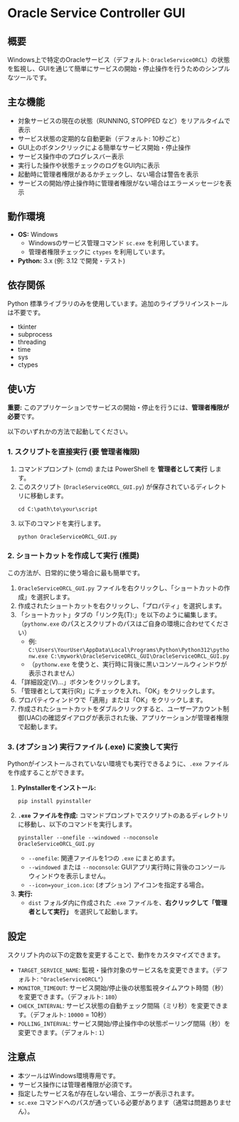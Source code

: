 # Oracle Service Controller GUI

## 概要

Windows上で特定のOracleサービス（デフォルト: `OracleServiceORCL`）の状態を監視し、GUIを通じて簡単にサービスの開始・停止操作を行うためのシンプルなツールです。

## 主な機能

* 対象サービスの現在の状態（RUNNING, STOPPED など）をリアルタイムで表示
* サービス状態の定期的な自動更新（デフォルト: 10秒ごと）
* GUI上のボタンクリックによる簡単なサービス開始・停止操作
* サービス操作中のプログレスバー表示
* 実行した操作や状態チェックのログをGUI内に表示
* 起動時に管理者権限があるかチェックし、ない場合は警告を表示
* サービスの開始/停止操作時に管理者権限がない場合はエラーメッセージを表示

## 動作環境

* **OS:** Windows
    * Windowsのサービス管理コマンド `sc.exe` を利用しています。
    * 管理者権限チェックに `ctypes` を利用しています。
* **Python:** 3.x (例: 3.12 で開発・テスト)

## 依存関係

Python 標準ライブラリのみを使用しています。追加のライブラリインストールは不要です。

* tkinter
* subprocess
* threading
* time
* sys
* ctypes

## 使い方

**重要:** このアプリケーションでサービスの開始・停止を行うには、**管理者権限が必要**です。

以下のいずれかの方法で起動してください。

### 1. スクリプトを直接実行 (要 管理者権限)

1.  コマンドプロンプト (cmd) または PowerShell を **管理者として実行** します。
2.  このスクリプト (`OracleServiceORCL_GUI.py`) が保存されているディレクトリに移動します。
    ```shell
    cd C:\path\to\your\script
    ```
3.  以下のコマンドを実行します。
    ```shell
    python OracleServiceORCL_GUI.py
    ```

### 2. ショートカットを作成して実行 (推奨)

この方法が、日常的に使う場合に最も簡単です。

1.  `OracleServiceORCL_GUI.py` ファイルを右クリックし、「ショートカットの作成」を選択します。
2.  作成されたショートカットを右クリックし、「プロパティ」を選択します。
3.  「ショートカット」タブの「リンク先(T):」を以下のように編集します。（`pythonw.exe` のパスとスクリプトのパスはご自身の環境に合わせてください）
    * 例: `C:\Users\YourUser\AppData\Local\Programs\Python\Python312\pythonw.exe C:\mywork\OracleServiceORCL_GUI\OracleServiceORCL_GUI.py`
    * （`pythonw.exe` を使うと、実行時に背後に黒いコンソールウィンドウが表示されません）
4.  「詳細設定(V)...」ボタンをクリックします。
5.  「管理者として実行(R)」にチェックを入れ、「OK」をクリックします。
6.  プロパティウィンドウで「適用」または「OK」をクリックします。
7.  作成されたショートカットをダブルクリックすると、ユーザーアカウント制御(UAC)の確認ダイアログが表示された後、アプリケーションが管理者権限で起動します。

### 3. (オプション) 実行ファイル (.exe) に変換して実行

Pythonがインストールされていない環境でも実行できるように、`.exe` ファイルを作成することができます。

1.  **PyInstallerをインストール:**
    ```shell
    pip install pyinstaller
    ```
2.  **`.exe` ファイルを作成:**
    コマンドプロンプトでスクリプトのあるディレクトリに移動し、以下のコマンドを実行します。
    ```shell
    pyinstaller --onefile --windowed --noconsole OracleServiceORCL_GUI.py
    ```
    * `--onefile`: 関連ファイルを1つの `.exe` にまとめます。
    * `--windowed` または `--noconsole`: GUIアプリ実行時に背後のコンソールウィンドウを表示しません。
    * `--icon=your_icon.ico`: (オプション) アイコンを指定する場合。
3.  **実行:**
    * `dist` フォルダ内に作成された `.exe` ファイルを、**右クリックして「管理者として実行」** を選択して起動します。

## 設定

スクリプト内の以下の定数を変更することで、動作をカスタマイズできます。

* `TARGET_SERVICE_NAME`: 監視・操作対象のサービス名を変更できます。（デフォルト: `"OracleServiceORCL"`）
* `MONITOR_TIMEOUT`: サービス開始/停止後の状態監視タイムアウト時間（秒）を変更できます。（デフォルト: `180`）
* `CHECK_INTERVAL`: サービス状態の自動チェック間隔（ミリ秒）を変更できます。（デフォルト: `10000` = 10秒）
* `POLLING_INTERVAL`: サービス開始/停止操作中の状態ポーリング間隔（秒）を変更できます。（デフォルト: `1`）

## 注意点

* 本ツールはWindows環境専用です。
* サービス操作には管理者権限が必須です。
* 指定したサービス名が存在しない場合、エラーが表示されます。
* `sc.exe` コマンドへのパスが通っている必要があります（通常は問題ありません）。
